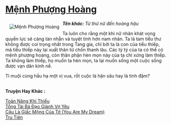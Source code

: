 <a href="https://utruyen.com/menh-phuong-hoang/4868/" title="Mệnh Phượng Hoàng"><h1>Mệnh Phượng Hoàng</h1></a><div style="display:table"><img align="right" style="float: left; padding: 10px;" src="https://utruyen.com/images/story/200x260/menh-phuong-hoang.jpg" alt="Mệnh Phượng Hoàng"><b><i>Tên khác: </i></b><i>Từ thứ nữ đến hoàng hậu</i><p></p>Ta luôn cho rằng một khi nữ nhân khát vọng quyền lực sẽ càng tàn nhẫn và tuyệt tình hơn nam nhân. Ta là tam tiểu thư không được coi trọng nhất trong Tang gia, chỉ bởi ta là con của tiểu thiếp, mà tiểu thiếp này lại xuất thân từ chốn thanh lâu. Các tỷ tỷ của ta có thể có mệnh phượng hoàng, còn thân phận hèn mọn này của ta chỉ xứng làm thiếp. Ta không làm thiếp, họ muốn ta hèn mọn, ta lại muốn sống một cuộc sống được vạn dân kính nể.<p></p>Tỉ muội cùng hầu hạ một vị vua, rốt cuộc là hận sâu hay là tình đậm?</div><p><br><b>Truyện Hay Khác :</b></p><a href="https://utruyen.com/toan-nang-khi-thieu/12473/" alt="Toàn Năng Khí Thiếu">Toàn Năng Khí Thiếu</a><br/><a href="https://truyenngontinhay.wordpress.com/2019/10/03/tong-tai-ba-dao-gianh-vo-yeu/" alt="Tổng Tài Bá Đạo Giành Vợ Yêu">Tổng Tài Bá Đạo Giành Vợ Yêu</a><br/><a href="https://dammy2019.blogspot.com/2019/11/cau-la-giac-mong-cua-to-you-are-my-dream.html" alt="Cậu Là Giấc Mộng Của Tớ (You Are My Dream)">Cậu Là Giấc Mộng Của Tớ (You Are My Dream)</a><br/><a href="https://github.com/quanluxury/truyenhot/tree/master/truyenhay/330/" alt="Tru Tiên">Tru Tiên</a><br/>